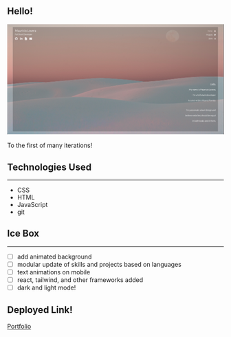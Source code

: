 ## Hello!

![Preview Image](/assets/Preview%20Image.png)

To the first of many iterations! 

## Technologies Used 
----
* CSS
* HTML
* JavaScript
* git



## Ice Box 
---

- [ ] add animated background
- [ ] modular update of skills and projects based on languages
- [ ] text animations on mobile
- [ ] react, tailwind, and other frameworks added 
- [ ] dark and light mode!

## Deployed Link!

[Portfolio](https://mauricio-lovera-portfolio.netlify.app/)
